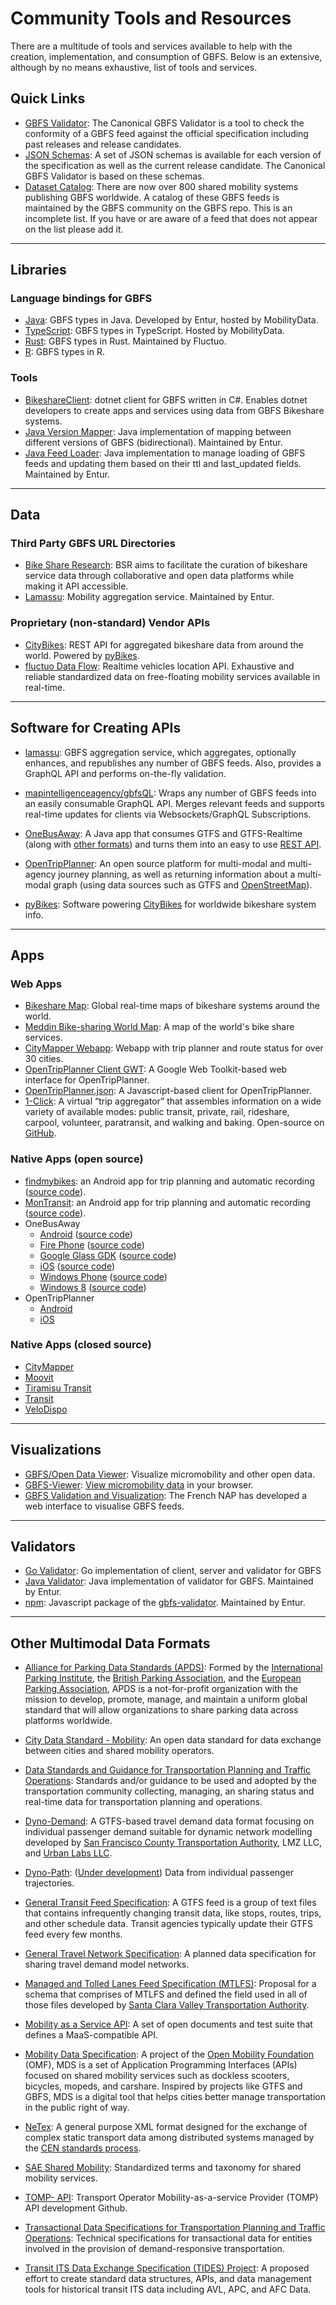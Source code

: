 # Community Tools and Resources

There are a multitude of tools and services available to help with the creation, implementation, and consumption of GBFS. Below is an extensive, although by no means exhaustive, list of tools and services. 

## Quick Links
- [GBFS Validator](https://gbfs-validator.mobilitydata.org/): The Canonical GBFS Validator is a tool to check the conformity of a GBFS feed against the official specification including past releases and release candidates.
- [JSON Schemas](https://github.com/MobilityData/gbfs-json-schema): A set of JSON schemas is available for each version of the specification as well as the current release candidate. The Canonical GBFS Validator is based on these schemas.
- [Dataset Catalog](https://github.com/MobilityData/gbfs/blob/master/systems.csv): There are now over 800 shared mobility systems publishing GBFS worldwide. A catalog of these GBFS feeds is maintained by the GBFS community on the GBFS repo. This is an incomplete list. If you have or are aware of a feed that does not appear on the list please add it.

<hr>

## Libraries

### Language bindings for GBFS

- [Java](https://central.sonatype.com/artifact/org.mobilitydata/gbfs-java-model): GBFS types in Java. Developed by Entur, hosted by MobilityData.
- [TypeScript](https://www.npmjs.com/package/gbfs-typescript-types): GBFS types in TypeScript. Hosted by MobilityData.
- [Rust](https://crates.io/crates/gbfs_types): GBFS types in Rust. Maintained by Fluctuo.
- [R](https://github.com/simonpcouch/gbfs): GBFS types in R. 

### Tools

- [BikeshareClient](https://github.com/andmos/BikeshareClient): dotnet client for GBFS written in C#. Enables dotnet developers to create apps and services using data from GBFS Bikeshare systems.
- [Java Version Mapper](https://central.sonatype.com/artifact/org.entur.gbfs/gbfs-mapper-java): Java implementation of mapping between different versions of GBFS (bidirectional). Maintained by Entur.
- [Java Feed Loader](https://central.sonatype.com/artifact/org.entur.gbfs/gbfs-loader-java): Java implementation to manage loading of GBFS feeds and updating them based on their ttl and last_updated fields. Maintained by Entur.

<hr>

## Data

### Third Party GBFS URL Directories

- [Bike Share Research](https://bikeshare-research.org/): BSR aims to facilitate the curation of bikeshare service data through collaborative and open data platforms while making it API accessible.
- [Lamassu](https://github.com/entur/lamassu): Mobility aggregation service. Maintained by Entur.


### Proprietary (non-standard) Vendor APIs

- [CityBikes](http://api.citybik.es/v2/): REST API for aggregated bikeshare data from around the world. Powered by [pyBikes](https://github.com/eskerda/pybikes).
- [fluctuo Data Flow](https://fluctuo.com/data-flow/): Realtime vehicles location API. Exhaustive and reliable standardized data on free-floating mobility services available in real-time.

<hr>

## Software for Creating APIs

- [lamassu](https://github.com/entur/lamassu): GBFS aggregation service, which aggregates, optionally enhances, and republishes any number of GBFS feeds. Also, provides a GraphQL API and performs on-the-fly validation. 

- [mapintelligenceagency/gbfsQL](https://github.com/mapintelligenceagency/gbfsQL): Wraps any number of GBFS feeds into an easily consumable GraphQL API. Merges relevant feeds and supports real-time updates for clients via Websockets/GraphQL Subscriptions.

- [OneBusAway](https://onebusaway.org/): A Java app that consumes GTFS and GTFS-Realtime (along with [other formats](https://github.com/OneBusAway/onebusaway-application-modules/wiki/Real-Time-Data-Configuration-Guide)) and turns them into an easy to use [REST API](http://developer.onebusaway.org/modules/onebusaway-application-modules/current/api/where/index.html).

- [OpenTripPlanner](http://www.opentripplanner.org/): An open source platform for multi-modal and multi-agency journey planning, as well as returning information about a multi-modal graph (using data sources such as GTFS and [OpenStreetMap](https://www.openstreetmap.org/)).

- [pyBikes](https://github.com/eskerda/pybikes): Software powering [CityBikes](http://api.citybik.es/v2/) for worldwide bikeshare system info.

<hr>

## Apps

### Web Apps

- [Bikeshare Map](https://bikesharemap.com/): Global real-time maps of bikeshare systems around the world.
- [Meddin Bike-sharing World Map](https://bikesharingworldmap.com/): A map of the world's bike share services.
- [CityMapper Webapp](https://citymapper.com/nyc): Webapp with trip planner and route status for over 30 cities.
- [OpenTripPlanner Client GWT](https://github.com/mecatran/OpenTripPlanner-client-gwt):  A Google Web Toolkit-based web interface for OpenTripPlanner.
- [OpenTripPlanner.json](https://github.com/conveyal/otp.js): A Javascript-based client for OpenTripPlanner.
- [1-Click](https://camsys.software/products/1-click): A virtual “trip aggregator” that assembles information on a wide variety of available modes: public transit, private, rail, rideshare, carpool, volunteer, paratransit, and walking and baking. Open-source on [GitHub](https://github.com/camsys/oneclick).

### Native Apps (open source)

- [findmybikes](https://play.google.com/store/apps/details?id=com.ludoscity.findmybikes): an Android app for trip planning and automatic recording ([source code](https://github.com/f8full/findmybikes)).
- [MonTransit](https://play.google.com/store/apps/details?id=org.mtransit.android): an Android app for trip planning and automatic recording ([source code](https://github.com/mtransitapps)).
- OneBusAway
    - [Android](https://play.google.com/store/apps/details?id=com.joulespersecond.seattlebusbot) ([source code](https://github.com/OneBusAway/onebusaway-android))
    - [Fire Phone](https://www.amazon.com/dp/B004UI7QZA) ([source code](https://github.com/OneBusAway/onebusaway-android))
    - [Google Glass GDK](https://github.com/OneBusAway/onebusaway-android/pull/219) ([source code](https://github.com/OneBusAway/onebusaway-android/pull/219))
    - [iOS](https://apps.apple.com/us/app/onebusaway/id329380089) ([source code](https://github.com/OneBusAway/onebusaway-iphone))
    - [Windows Phone](https://www.microsoft.com/en-us/p/onebusaway/9nblggh0cbd9) ([source code](https://github.com/OneBusAway/onebusaway-windows-phone))
    - [Windows 8](https://www.microsoft.com/en-us/p/onebusaway/9wzdncrdm5pc) ([source code](https://github.com/OneBusAway/onebusaway-windows8))
- OpenTripPlanner
    - [Android](https://github.com/CUTR-at-USF/OpenTripPlanner-for-Android/wiki)
    - [iOS](https://github.com/opentripplanner/OpenTripPlanner-iOS)

### Native Apps (closed source)

- [CityMapper](https://citymapper.com/)
- [Moovit](https://moovitapp.com/)
- [Tiramisu Transit](http://www.tiramisutransit.com/)
- [Transit](https://transitapp.com/)
- [VeloDispo](https://www.velodispo.eu/)

<hr>

## Visualizations

- [GBFS/Open Data Viewer](https://share.municipal.systems/oJl_L-B8f): Visualize micromobility and other open data.
- [GBFS-Viewer](https://github.com/idoco/gbfs-viewer): [View micromobility data](https://idoco.github.io/gbfs-viewer/#) in your browser.
- [GBFS Validation and Visualization](https://transport.data.gouv.fr/validation?type=gbfs&locale=en): The French NAP has developed a web interface to visualise GBFS feeds.

<hr>

## Validators

- [Go Validator](https://github.com/petoc/gbfs): Go implementation of client, server and validator for GBFS
- [Java Validator](https://central.sonatype.com/artifact/org.entur.gbfs/gbfs-validator-java): Java implementation of validator for GBFS. Maintained by Entur.
- [npm](https://www.npmjs.com/package/@entur/gbfs-validator): Javascript package of the [gbfs-validator](https://github.com/MobilityData/gbfs-validator). Maintained by Entur.

<hr>

## Other Multimodal Data Formats

- [Alliance for Parking Data Standards (APDS)](https://www.allianceforparkingdatastandards.org/): Formed by the [International Parking Institute](https://www.parking.org/), the [British Parking Association](http://www.britishparking.co.uk/), and the [European Parking Association](http://www.europeanparking.eu/), APDS is a not-for-profit organization with the mission to develop, promote, manage, and maintain a uniform global standard that will allow organizations to share parking data across platforms worldwide.

- [City Data Standard - Mobility](https://www.polisnetwork.eu/news/dutch-cities-develop-new-mobility-data-standard/): An open data standard for data exchange between cities and shared mobility operators.

- [Data Standards and Guidance for Transportation Planning and Traffic Operations](https://apps.trb.org/cmsfeed/TRBNetProjectDisplay.asp?ProjectID=4543): Standards and/or guidance to be used and adopted by the transportation community collecting, managing, an sharing status and real-time data for transportation planning and operations.

- [Dyno-Demand](https://github.com/osplanning-data-standards/dyno-demand): A GTFS-based travel demand data format focusing on individual passenger demand suitable for dynamic network modelling developed by [San Francisco County Transportation Authority](https://www.sfcta.org/), LMZ LLC, and [Urban Labs LLC](http://urbanlabs.io/).

- [Dyno-Path](https://github.com/osplanning-data-standards/dyno-path): ([Under development](https://github.com/osplanning-data-standards/GTFS-PLUS/pull/52#issuecomment-331231000)) Data from individual passenger trajectories.

- [General Transit Feed Specification](https://gtfs.org/): A GTFS feed is a group of text files that contains infrequently changing transit data, like stops, routes, trips, and other schedule data. Transit agencies typically update their GTFS feed every few months.

- [General Travel Network Specification](https://zephyrtransport.org/trb17projects/7-general-travel-network-specification/): A planned data specification for sharing travel demand model networks.

- [Managed and Tolled Lanes Feed Specification (MTLFS)](https://github.com/vta/Managed-and-Tolled-Lanes-Feed-Specification): Proposal for a schema that comprises of MTLFS and defined the field used in all of those files developed by [Santa Clara Valley Transportation Authority](https://www.vta.org/).

- [Mobility as a Service API](http://maas-api.org/): A set of open documents and test suite that defines a MaaS-compatible API.

- [Mobility Data Specification](https://github.com/openmobilityfoundation/mobility-data-specification): A project of the [Open Mobility Foundation](https://www.openmobilityfoundation.org/) (OMF), MDS is a set of Application Programming Interfaces (APIs) focused on shared mobility services such as dockless scooters, bicycles, mopeds, and carshare. Inspired by projects like GTFS and GBFS, MDS is a digital tool that helps cities better manage transportation in the public right of way.

- [NeTex](https://netex-cen.eu/): A general purpose XML format designed for the exchange of complex static transport data among distributed systems managed by the [CEN standards process](https://www.cencenelec.eu/).

- [SAE Shared Mobility](https://www.sae.org/shared-mobility/): Standardized terms and taxonomy for shared mobility services.

- [TOMP- API](https://github.com/TOMP-WG/TOMP-API): Transport Operator Mobility-as-a-service Provider (TOMP) API development Github.

- [Transactional Data Specifications for Transportation Planning and Traffic Operations](https://apps.trb.org/cmsfeed/TRBNetProjectDisplay.asp?ProjectID=4120): Technical specifications for transactional data for entities involved in the provision of demand-responsive transportation.

- [Transit ITS Data Exchange Specification (TIDES) Project](https://groups.google.com/g/tidesproject): A proposed effort to create standard data structures, APIs, and data management tools for historical transit ITS data including AVL, APC, and AFC Data.
